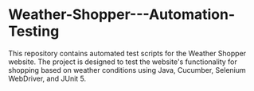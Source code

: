 # Weather-Shopper---Automation-Testing
This repository contains automated test scripts for the Weather Shopper website. The project is designed to test the website's functionality for shopping based on weather conditions using Java, Cucumber, Selenium WebDriver, and JUnit 5.
